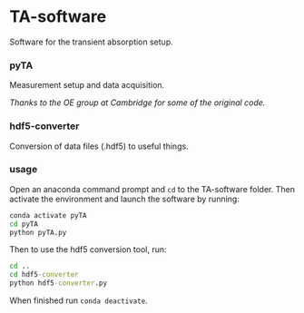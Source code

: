 # TA-software
Software for the transient absorption setup.

### pyTA ###
Measurement setup and data acquisition.

_Thanks to the OE group at Cambridge for some of the original code._

### hdf5-converter ###
Conversion of data files (.hdf5) to useful things.

### usage ###
Open an anaconda command prompt and `cd` to the TA-software folder. Then activate the environment and launch the software by running:
```bat
conda activate pyTA
cd pyTA
python pyTA.py
```
Then to use the hdf5 conversion tool, run:
```bat
cd ..
cd hdf5-converter
python hdf5-converter.py
```
When finished run `conda deactivate`.

